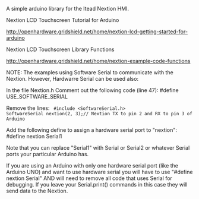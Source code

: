 A simple arduino library for the Itead Nextion HMI.

Nextion LCD Touchscreen Tutorial for Arduino

http://openhardware.gridshield.net/home/nextion-lcd-getting-started-for-arduino

Nextion LCD Touchscreen Library Functions

http://openhardware.gridshield.net/home/nextion-example-code-functions

NOTE: The examples using Software Serial to communicate with the Nextion.
However, Hardwarre Serial can be used also:

In the file Nextion.h
Comment out the following code (line 47): #define USE_SOFTWARE_SERIAL

Remove the lines:
<code>
#include <SoftwareSerial.h>
SoftwareSerial nextion(2, 3);// Nextion TX to pin 2 and RX to pin 3 of Arduino
</code>

Add the following define to assign a hardware serial port to "nextion":
#define nextion Serial1

Note that you can replace "Serial1" with Serial or Serial2 or whatever Serial ports your particular Arduino has.

If you are using an Arduino with only one hardware serial port (like the Arduino UNO) and want to use hardware serial you will have to use "#define nextion Serial" AND will need to remove all code that uses Serial for debugging. If you leave your Serial.print() commands in this case they will send data to the Nextion.
